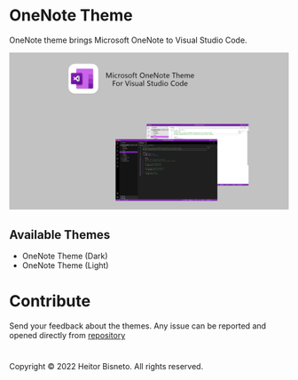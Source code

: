 # OneNote Theme

OneNote theme brings Microsoft OneNote to Visual Studio Code.

![OneNote for Visual Studio Code](https://raw.githubusercontent.com/hbisneto/hbisneto.github.io/main/onenote-theme/banner.png)

## Available Themes

- OneNote Theme (Dark)
- OneNote Theme (Light)

# Contribute

Send your feedback about the themes. Any issue can be reported and opened directly from [repository](https://github.com/hbisneto/onenote-theme)

#

Copyright © 2022 Heitor Bisneto. All rights reserved.
